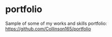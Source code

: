 # portfolio
Sample of some of my works and skills
portfolio: https://github.com/Collinson165/portfolio
